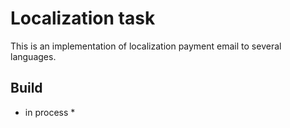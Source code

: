 # Localization task

This is an implementation of localization payment email to several languages. 

## Build

* in process *

